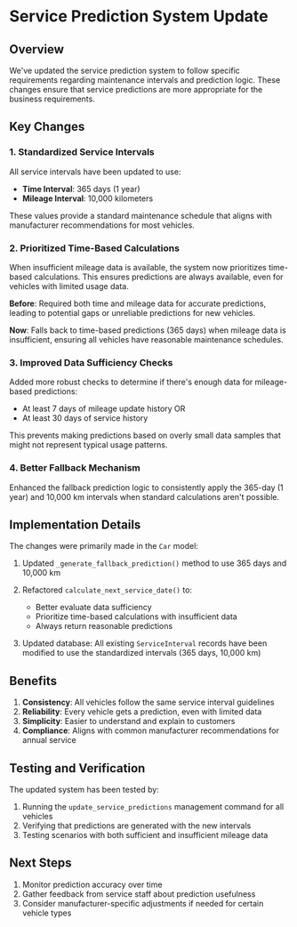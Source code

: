 # Service Prediction System Update

## Overview

We've updated the service prediction system to follow specific requirements regarding maintenance intervals and prediction logic. These changes ensure that service predictions are more appropriate for the business requirements.

## Key Changes

### 1. Standardized Service Intervals

All service intervals have been updated to use:
- **Time Interval**: 365 days (1 year)
- **Mileage Interval**: 10,000 kilometers

These values provide a standard maintenance schedule that aligns with manufacturer recommendations for most vehicles.

### 2. Prioritized Time-Based Calculations

When insufficient mileage data is available, the system now prioritizes time-based calculations. This ensures predictions are always available, even for vehicles with limited usage data.

**Before**: Required both time and mileage data for accurate predictions, leading to potential gaps or unreliable predictions for new vehicles.

**Now**: Falls back to time-based predictions (365 days) when mileage data is insufficient, ensuring all vehicles have reasonable maintenance schedules.

### 3. Improved Data Sufficiency Checks

Added more robust checks to determine if there's enough data for mileage-based predictions:
- At least 7 days of mileage update history OR
- At least 30 days of service history

This prevents making predictions based on overly small data samples that might not represent typical usage patterns.

### 4. Better Fallback Mechanism

Enhanced the fallback prediction logic to consistently apply the 365-day (1 year) and 10,000 km intervals when standard calculations aren't possible.

## Implementation Details

The changes were primarily made in the `Car` model:

1. Updated `_generate_fallback_prediction()` method to use 365 days and 10,000 km
2. Refactored `calculate_next_service_date()` to:
   - Better evaluate data sufficiency
   - Prioritize time-based calculations with insufficient data
   - Always return reasonable predictions

3. Updated database: All existing `ServiceInterval` records have been modified to use the standardized intervals (365 days, 10,000 km)

## Benefits

1. **Consistency**: All vehicles follow the same service interval guidelines
2. **Reliability**: Every vehicle gets a prediction, even with limited data
3. **Simplicity**: Easier to understand and explain to customers
4. **Compliance**: Aligns with common manufacturer recommendations for annual service

## Testing and Verification

The updated system has been tested by:
1. Running the `update_service_predictions` management command for all vehicles
2. Verifying that predictions are generated with the new intervals
3. Testing scenarios with both sufficient and insufficient mileage data

## Next Steps

1. Monitor prediction accuracy over time
2. Gather feedback from service staff about prediction usefulness
3. Consider manufacturer-specific adjustments if needed for certain vehicle types 